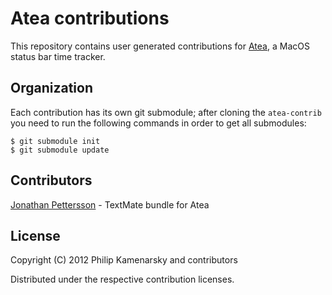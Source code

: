 # Atea contributions

This repository contains user generated contributions for [Atea](https://github.com/pkamenarsky/atea), a MacOS status bar time tracker.

## Organization

Each contribution has its own git submodule; after cloning the `atea-contrib` you need to run the following commands in order to get all submodules:

    $ git submodule init
    $ git submodule update

## Contributors

[Jonathan Pettersson](https://github.com/jpettersson) - TextMate bundle for Atea

## License

Copyright (C) 2012 Philip Kamenarsky and contributors

Distributed under the respective contribution licenses.

